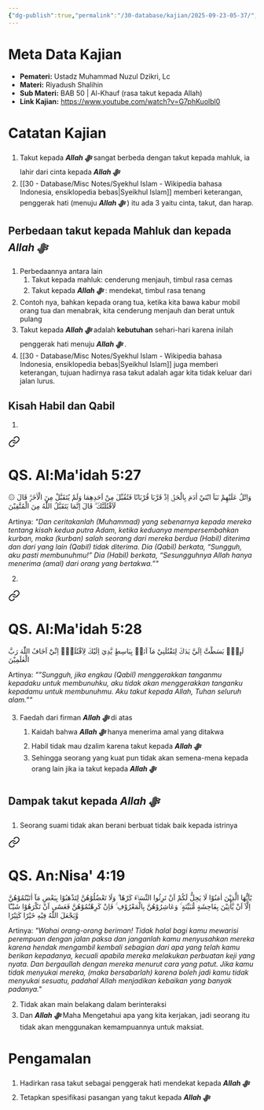 ```yaml
---
{"dg-publish":true,"permalink":"/30-database/kajian/2025-09-23-05-37/","tags":["kajian"]}
---
```





# Meta Data Kajian 
<div><ul class="dataview list-view-ul"><li><span><strong>Pemateri:</strong> Ustadz Muhammad Nuzul Dzikri, Lc</span></li><li><span><strong>Materi:</strong> Riyadush Shalihin</span></li><li><span><strong>Sub Materi:</strong> BAB 50 | Al-Khauf (rasa takut kepada Allah)</span></li><li><span><strong>Link Kajian:</strong> <a rel="noopener nofollow" class="external-link" href="https://www.youtube.com/watch?v=G7phKuolbl0" target="_blank">https://www.youtube.com/watch?v=G7phKuolbl0</a></span></li></ul></div>

# Catatan Kajian
1. Takut kepada ***Allah ﷻ*** sangat berbeda dengan takut kepada mahluk, ia lahir dari cinta kepada ***Allah ﷻ*** 
2. [[30 - Database/Misc Notes/Syekhul Islam - Wikipedia bahasa Indonesia, ensiklopedia bebas\|Syeikhul Islam]] memberi keterangan, penggerak hati (menuju ***Allah ﷻ*** ) itu ada 3 yaitu cinta, takut, dan harap.

## Perbedaan takut kepada Mahluk dan kepada ***Allah ﷻ*** 
1. Perbedaannya antara lain
	1. Takut kepada mahluk: cenderung menjauh, timbul rasa cemas
	2. Takut kepada ***Allah ﷻ*** : mendekat, timbul rasa tenang
2. Contoh nya, bahkan kepada orang tua, ketika kita bawa kabur mobil orang tua dan menabrak, kita cenderung menjauh dan berat untuk pulang
3. Takut kepada ***Allah ﷻ*** adalah **kebutuhan** sehari-hari karena inilah penggerak hati menuju ***Allah ﷻ*** .
4.  [[30 - Database/Misc Notes/Syekhul Islam - Wikipedia bahasa Indonesia, ensiklopedia bebas\|Syeikhul Islam]] juga memberi keterangan, tujuan hadirnya rasa takut adalah agar kita tidak keluar dari jalan lurus.

## Kisah Habil dan Qabil
1. 
<div class="transclusion internal-embed is-loaded"><a class="markdown-embed-link" href="/30-database/al-quran/all-surah/#qs-al-ma-idah-5-27" aria-label="Open link"><svg xmlns="http://www.w3.org/2000/svg" width="24" height="24" viewBox="0 0 24 24" fill="none" stroke="currentColor" stroke-width="2" stroke-linecap="round" stroke-linejoin="round" class="svg-icon lucide-link"><path d="M10 13a5 5 0 0 0 7.54.54l3-3a5 5 0 0 0-7.07-7.07l-1.72 1.71"></path><path d="M14 11a5 5 0 0 0-7.54-.54l-3 3a5 5 0 0 0 7.07 7.07l1.71-1.71"></path></svg></a><div class="markdown-embed">



# QS. Al:Ma'idah 5:27
۞ وَاتْلُ عَلَيْهِمْ نَبَاَ ابْنَيْ اٰدَمَ بِالْحَقِّۘ اِذْ قَرَّبَا قُرْبَانًا فَتُقُبِّلَ مِنْ اَحَدِهِمَا وَلَمْ يُتَقَبَّلْ مِنَ الْاٰخَرِۗ قَالَ لَاَقْتُلَنَّكَ ۗ قَالَ اِنَّمَا يَتَقَبَّلُ اللّٰهُ مِنَ الْمُتَّقِيْنَ

Artinya: *"Dan ceritakanlah (Muhammad) yang sebenarnya kepada mereka tentang kisah kedua putra Adam, ketika keduanya mempersembahkan kurban, maka (kurban) salah seorang dari mereka berdua (Habil) diterima dan dari yang lain (Qabil) tidak diterima. Dia (Qabil) berkata, “Sungguh, aku pasti membunuhmu!” Dia (Habil) berkata, “Sesungguhnya Allah hanya menerima (amal) dari orang yang bertakwa.”"*



</div></div>

2. 
<div class="transclusion internal-embed is-loaded"><a class="markdown-embed-link" href="/30-database/al-quran/all-surah/#qs-al-ma-idah-5-28" aria-label="Open link"><svg xmlns="http://www.w3.org/2000/svg" width="24" height="24" viewBox="0 0 24 24" fill="none" stroke="currentColor" stroke-width="2" stroke-linecap="round" stroke-linejoin="round" class="svg-icon lucide-link"><path d="M10 13a5 5 0 0 0 7.54.54l3-3a5 5 0 0 0-7.07-7.07l-1.72 1.71"></path><path d="M14 11a5 5 0 0 0-7.54-.54l-3 3a5 5 0 0 0 7.07 7.07l1.71-1.71"></path></svg></a><div class="markdown-embed">



# QS. Al:Ma'idah 5:28
لَىِٕنْۢ بَسَطْتَّ اِلَيَّ يَدَكَ لِتَقْتُلَنِيْ مَآ اَنَا۠ بِبَاسِطٍ يَّدِيَ اِلَيْكَ لِاَقْتُلَكَۚ اِنِّيْٓ اَخَافُ اللّٰهَ رَبَّ الْعٰلَمِيْنَ

Artinya: *"”Sungguh, jika engkau (Qabil) menggerakkan tanganmu kepadaku untuk membunuhku, aku tidak akan menggerakkan tanganku kepadamu untuk membunuhmu. Aku takut kepada Allah, Tuhan seluruh alam.”"*



</div></div>

3. Faedah dari firman ***Allah ﷻ*** di atas
	1. Kaidah bahwa ***Allah ﷻ*** hanya menerima amal yang ditakwa
	2. Habil tidak mau dzalim karena takut kepada ***Allah ﷻ*** 
	3. Sehingga seorang yang kuat pun tidak akan semena-mena kepada orang lain jika ia takut kepada ***Allah ﷻ*** 

## Dampak takut kepada ***Allah ﷻ*** 
1. Seorang suami tidak akan berani berbuat tidak baik kepada istrinya
<div class="transclusion internal-embed is-loaded"><a class="markdown-embed-link" href="/30-database/al-quran/all-surah/#qs-an-nisa-4-19" aria-label="Open link"><svg xmlns="http://www.w3.org/2000/svg" width="24" height="24" viewBox="0 0 24 24" fill="none" stroke="currentColor" stroke-width="2" stroke-linecap="round" stroke-linejoin="round" class="svg-icon lucide-link"><path d="M10 13a5 5 0 0 0 7.54.54l3-3a5 5 0 0 0-7.07-7.07l-1.72 1.71"></path><path d="M14 11a5 5 0 0 0-7.54-.54l-3 3a5 5 0 0 0 7.07 7.07l1.71-1.71"></path></svg></a><div class="markdown-embed">



# QS. An:Nisa' 4:19
يٰٓاَيُّهَا الَّذِيْنَ اٰمَنُوْا لَا يَحِلُّ لَكُمْ اَنْ تَرِثُوا النِّسَاۤءَ كَرْهًا ۗ وَلَا تَعْضُلُوْهُنَّ لِتَذْهَبُوْا بِبَعْضِ مَآ اٰتَيْتُمُوْهُنَّ اِلَّآ اَنْ يَّأْتِيْنَ بِفَاحِشَةٍ مُّبَيِّنَةٍ ۚ وَعَاشِرُوْهُنَّ بِالْمَعْرُوْفِ ۚ فَاِنْ كَرِهْتُمُوْهُنَّ فَعَسٰٓى اَنْ تَكْرَهُوْا شَيْـًٔا وَّيَجْعَلَ اللّٰهُ فِيْهِ خَيْرًا كَثِيْرًا 

Artinya: *"Wahai orang-orang beriman! Tidak halal bagi kamu mewarisi perempuan dengan jalan paksa dan janganlah kamu menyusahkan mereka karena hendak mengambil kembali sebagian dari apa yang telah kamu berikan kepadanya, kecuali apabila mereka melakukan perbuatan keji yang nyata. Dan bergaullah dengan mereka menurut cara yang patut. Jika kamu tidak menyukai mereka, (maka bersabarlah) karena boleh jadi kamu tidak menyukai sesuatu, padahal Allah menjadikan kebaikan yang banyak padanya."*



</div></div>

2. Tidak akan main belakang dalam berinteraksi
3. Dan ***Allah ﷻ*** Maha Mengetahui apa yang kita kerjakan, jadi seorang itu tidak akan menggunakan kemampuannya untuk maksiat.

# Pengamalan
1. Hadirkan rasa takut sebagai penggerak hati mendekat kepada ***Allah ﷻ*** 
2. Tetapkan spesifikasi pasangan yang takut kepada ***Allah ﷻ*** 
 
 